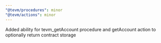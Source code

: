 ```yaml
---
"@tevm/procedures": minor
"@tevm/actions": minor
---
```


Added ability for tevm_getAccount procedure and getAccount action to optionally return contract storage
